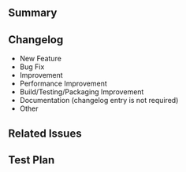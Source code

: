 <!--
Thank you for sending a PR. Thank you for spending time to help improve the FuseQuery project.
-->

## Summary

<!--
Write your motivation for proposed changes here.
-->

## Changelog

- New Feature
- Bug Fix
- Improvement
- Performance Improvement
- Build/Testing/Packaging Improvement
- Documentation (changelog entry is not required)
- Other

## Related Issues

<!--
The issue fixed or related of this patch if have.
-->

## Test Plan

<!--
Share your test plan here. If you changed code, please provide us with clear instructions for verifying that your changes work.
-->
